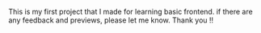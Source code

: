 This is my first project that I made for learning basic frontend. if there are any feedback and previews, please let me know. Thank you !!
